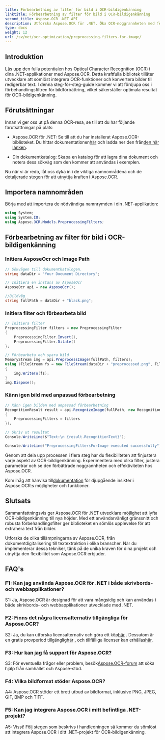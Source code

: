 ```yaml
---
title: Förbearbetning av filter för bild i OCR-bildigenkänning
linktitle: Förbearbetning av filter för bild i OCR-bildigenkänning
second_title: Aspose.OCR .NET API
description: Utforska Aspose.OCR för .NET. Öka OCR-noggrannheten med förbehandlingsfilter. Ladda ner nu för sömlös integration.
type: docs
weight: 12
url: /sv/net/ocr-optimization/preprocessing-filters-for-image/
---
```

## Introduktion

Lås upp den fulla potentialen hos Optical Character Recognition (OCR) i dina .NET-applikationer med Aspose.OCR. Detta kraftfulla bibliotek tillåter utvecklare att sömlöst integrera OCR-funktioner och konvertera bilder till redigerbar text. I denna steg-för-steg-guide kommer vi att fördjupa oss i förbehandlingsfiltren för bildförbättring, vilket säkerställer optimala resultat för OCR-bildigenkänning.

## Förutsättningar

Innan vi ger oss ut på denna OCR-resa, se till att du har följande förutsättningar på plats:

-  Aspose.OCR för .NET: Se till att du har installerat Aspose.OCR-biblioteket. Du hittar dokumentationen[här](https://reference.aspose.com/ocr/net/) och ladda ner den från[den här länken](https://releases.aspose.com/ocr/net/).

- Din dokumentkatalog: Skapa en katalog för att lagra dina dokument och notera dess sökväg som den kommer att användas i exemplen.

Nu när vi är redo, låt oss dyka in i de viktiga namnområdena och de detaljerade stegen för att utnyttja kraften i Aspose.OCR.

## Importera namnområden

Börja med att importera de nödvändiga namnrymden i din .NET-applikation:

```csharp
using System;
using System.IO;
using Aspose.OCR.Models.PreprocessingFilters;
```

## Förbearbetning av filter för bild i OCR-bildigenkänning

### Initiera AsposeOcr och Image Path

```csharp
// Sökvägen till dokumentkatalogen.
string dataDir = "Your Document Directory";

// Initiera en instans av AsposeOcr
AsposeOcr api = new AsposeOcr();

//Bildväg
string fullPath = dataDir + "black.png";
```

### Initiera filter och förbearbeta bild

```csharp
// Initiera filter
PreprocessingFilter filters = new PreprocessingFilter
{
    PreprocessingFilter.Invert(),
    PreprocessingFilter.Dilate()
};

// Förbearbeta och spara bild
MemoryStream img = api.PreprocessImage(fullPath, filters);
using (FileStream fs = new FileStream(dataDir + "preprocessed.png", FileMode.OpenOrCreate))
{
    img.WriteTo(fs);
}
img.Dispose();
```

### Känn igen bild med anpassad förbearbetning

```csharp
// Känn igen bilden med anpassad förbearbetning
RecognitionResult result = api.RecognizeImage(fullPath, new RecognitionSettings
{
    PreprocessingFilters = filters
});

// Skriv ut resultat
Console.WriteLine($"Text:\n {result.RecognitionText}");

Console.WriteLine("PreprocessingFiltersForImage executed successfully");
```

Genom att dela upp processen i flera steg har du flexibiliteten att finjustera varje aspekt av OCR-bildigenkänning. Experimentera med olika filter, justera parametrar och se den förbättrade noggrannheten och effektiviteten hos Aspose.OCR.

 Kom ihåg att hänvisa till[dokumentation](https://reference.aspose.com/ocr/net/) för djupgående insikter i Aspose.OCR:s möjligheter och funktioner.

## Slutsats

Sammanfattningsvis ger Aspose.OCR för .NET utvecklare möjlighet att lyfta OCR-bildigenkänning till nya höjder. Med ett användarvänligt gränssnitt och robusta förbehandlingsfilter ger biblioteket en sömlös upplevelse för att extrahera text från bilder.

Utforska de olika tillämpningarna av Aspose.OCR, från dokumentdigitalisering till textextraktion i olika branscher. När du implementerar dessa tekniker, tänk på de unika kraven för dina projekt och utnyttja den flexibilitet som Aspose.OCR erbjuder.


## FAQ's

### F1: Kan jag använda Aspose.OCR för .NET i både skrivbords- och webbapplikationer?

S1: Ja, Aspose.OCR är designad för att vara mångsidig och kan användas i både skrivbords- och webbapplikationer utvecklade med .NET.

### F2: Finns det några licensalternativ tillgängliga för Aspose.OCR?

 S2: Ja, du kan utforska licensalternativ och göra ett köp[här](https://purchase.aspose.com/buy) . Dessutom är en gratis provperiod tillgänglig[här](https://releases.aspose.com/) , och tillfälliga licenser kan erhållas[här](https://purchase.aspose.com/temporary-license/).

### F3: Hur kan jag få support för Aspose.OCR?

S3: För eventuella frågor eller problem, besök[Aspose.OCR-forum](https://forum.aspose.com/c/ocr/16) att söka hjälp från samhället och Aspose-stöd.

### F4: Vilka bildformat stöder Aspose.OCR?

A4: Aspose.OCR stöder ett brett utbud av bildformat, inklusive PNG, JPEG, GIF, BMP och TIFF.

### F5: Kan jag integrera Aspose.OCR i mitt befintliga .NET-projekt?

A5: Visst! Följ stegen som beskrivs i handledningen så kommer du sömlöst att integrera Aspose.OCR i ditt .NET-projekt för OCR-bildigenkänning.